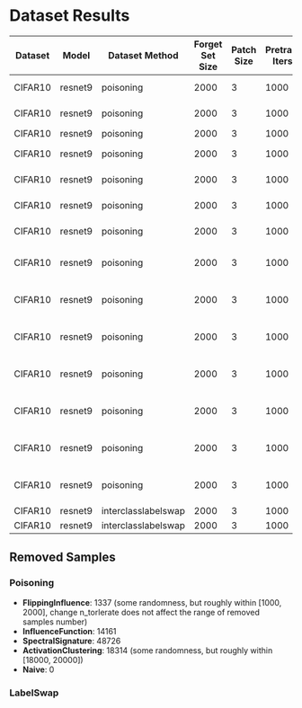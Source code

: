 # Dataset Results
| Dataset | Model   | Dataset Method | Forget Set Size | Patch Size | Pretrain Iters | Pretrain LR | Unlearn Method     | Delete Acc | Delete Err | Manip Acc | Test Acc | Manip Clean Acc | Test Clean Acc | Deletion Size | Unlearn Time           | Train Clean Acc |
|---------|---------|----------------|-----------------|------------|----------------|-------------|--------------------|------------|------------|----------|-----------------|----------------|-----------------|----------------|-------------------------|----------------|
| CIFAR10 | resnet9 | poisoning      | 2000            | 3          | 1000           | 0.025       | InfluenceFunction (fine tune)  | 0.288      | 0.796      | 0.2875    | 0.2934   | 0.791            | 0.7978           | 250            | 0                       | 0.83338        |
| CIFAR10 | resnet9 | poisoning | 2000 | 3 | 1000 | 0.025 | InfluenceFunction (exact unlearn) | 0.192 | 0.908 | 0.1715 | 0.1661 | 0.7945 | 0.788 | 250 | 0 | 0.82924 |
| CIFAR10 | resnet9 | poisoning      | 2000            | 3          | 1000           | 0.025       | Naive              | 0.0        | 101.0      | 0.162     | 0.1499   | 0.855            | 0.8576          | 0              | 24.713809919999996       | 0.90816        |
| CIFAR10 | resnet9 | poisoning      | 2000            | 3          | 1000           | 0.025       | ActivationClustering (fine tune) | 0.124      | 0.96       | 0.1555    | 0.1418   | 0.806            | 0.7921            | 250            | 0                       | 0.8324         |
| CIFAR10 | resnet9 | poisoning | 2000 | 3 | 1000 | 0.025 | ActivationClustering (exact unlearn) | 0.168 | 0.916 | 0.155 | 0.1638 | 0.776 | 0.7823 | 250 | 0 | 0.82188 |
| CIFAR10 | resnet9 | poisoning      | 2000            | 3          | 1000           | 0.025       | SpectralSignature (fine tune)  | 0.156      | 0.92       | 0.187     | 0.1686   | 0.7795           | 0.767           | 250            | 0                       | 0.79978        |
| CIFAR10 | resnet9 | poisoning | 2000 | 3 | 1000 | 0.025 | SpectralSignature (exact unlearn) | 0.18 | 0.904 | 0.158 | 0.1675 | 0.741 | 0.7451 | 250 | 0 | 0.78102 |
CIFAR10	  | resnet9	| poisoning	     | 2000	           | 3	        | 1000	         | 0.025	     | FlippingInfluence (fine tune) (n_tolerate=25)	| 0.28	   | 0.828	  | 0.301	   | 0.2727	   | 0.868	   | 0.8806	   | 250	     | 0	     | 0.93952    |
CIFAR10	  | resnet9	   | poisoning	 | 2000	           | 3	        | 1000	         | 0.025	     | FlippingInfluence (n_tolerate=25, fine tune) |	0.26	   | 0.814	  | 0.278	   | 0.2739	   | 0.8685	   | 0.8703	   | 500	     | 0	     | 0.92778    |
CIFAR10	  | resnet9	   | poisoning	 | 2000	           | 3	        | 1000	         | 0.025	     | FlippingInfluence  (n_tolerate=5, fine tune) | 0.182     |	0.888	     | 0.2105	     | 0.2152	         | 0.8785	    | 0.8816	       | 500	     | 0	      | 0.93872    |
| CIFAR10 | resnet9 | poisoning      | 2000            | 3          | 1000           | 0.025       | FlippingInfluence (n_tolerate=25, from scratch) | 0.706      | 0.288      | 0.7095   | 0.6717   | 0.8155           | 0.8275            | 500           | 0                       | 0.8807         |
| CIFAR10 | resnet9 | poisoning | 2000 | 3 | 1000 | 0.025 | FlippingInfluence (n_tolerate=25, exact unlearn) | 0.758 | 0.268 | 0.766 | 0.7053 | 0.821 | 0.8346 | 500 | 0 | 0.88642 |
| CIFAR10 | resnet9 | poisoning | 2000 | 3 | 1000 | 0.025 | FlippingInfluence (n_tolerate=25, from scratch) | 0.792 | 0.248 | 0.7535 | 0.7148 | 0.8195 | 0.8277 | 250 | 0 | 0.87954 |
| CIFAR10 | resnet9 | poisoning | 2000 | 3 | 1000 | 0.025 | FlippingInfluence (n_tolerate=25, exact unlearn) | 0.556 | 0.504 | 0.5895 | 0.5637 | 0.8185 | 0.8295 | 250 | 0 | 0.8819 |
| CIFAR10 | resnet9 | interclasslabelswap | 2000 | 3 | 1000 | 0.025 | FlippingInfluence | unlearn | Null | Null | Null | Null | Null | Null | Null | 0.516 | 0.516 | 0.477 | 0.5245 | Null | Null | 0.84125 | 250 | 0 | 0.83006 |
| CIFAR10 | resnet9 | interclasslabelswap | 2000 | 3 | 1000 | 0.025 | Naive | pretrainmodel | Null | Null | Null | Null | Null | Null | Null | 0.0 | 101.0 | 0.701 | 0.7135 | Null | Null | 0.887625 | 0 | 27.430166348000007 | 0.90222 |

## Removed Samples

### Poisoning
- **FlippingInfluence**: 1337 (some randomness, but roughly within [1000, 2000], change n_torlerate does not affect the range of removed samples number)
- **InfluenceFunction**: 14161 
- **SpectralSignature**: 48726
- **ActivationClustering**: 18314 (some randomness, but roughly within [18000, 20000])
- **Naive**: 0

### LabelSwap


